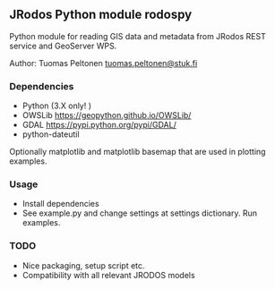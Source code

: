 JRodos Python module rodospy
----------------------------
Python module for reading GIS data and metadata from JRodos REST service and GeoServer WPS.

Author: Tuomas Peltonen <tuomas.peltonen@stuk.fi>

### Dependencies
* Python (3.X only! )
* OWSLib https://geopython.github.io/OWSLib/
* GDAL https://pypi.python.org/pypi/GDAL/
* python-dateutil

Optionally matplotlib and matplotlib basemap that are used in plotting examples.

### Usage
* Install dependencies
* See example.py and change settings at settings dictionary. Run examples.

### TODO
* Nice packaging, setup script etc.
* Compatibility with all relevant JRODOS models

